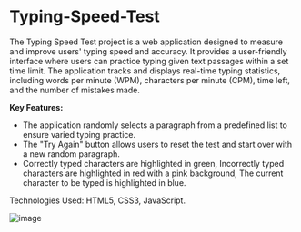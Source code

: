 # Typing-Speed-Test

The Typing Speed Test project is a web application designed to measure and improve users' typing speed and accuracy. It provides a user-friendly interface where users can practice typing given text passages within a set time limit. The application tracks and displays real-time typing statistics, including words per minute (WPM), characters per minute (CPM), time left, and the number of mistakes made.

**Key Features:**
- The application randomly selects a paragraph from a predefined list to ensure varied typing practice.
- The "Try Again" button allows users to reset the test and start over with a new random paragraph.
- Correctly typed characters are highlighted in green, Incorrectly typed characters are highlighted in red with a pink background, The current character to be typed is highlighted in blue.

Technologies Used: HTML5, CSS3, JavaScript.

![image](https://github.com/user-attachments/assets/f6cba4d1-2e1b-4f61-bcdb-12c2c39bdd09)
